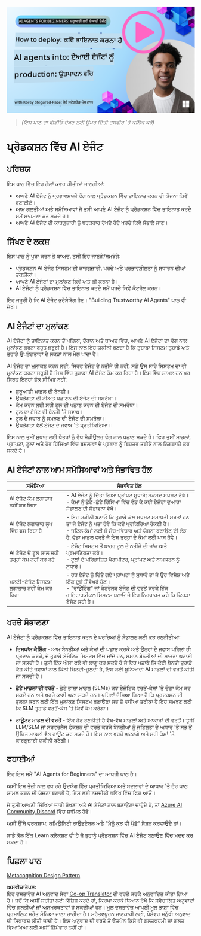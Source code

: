 <!--
CO_OP_TRANSLATOR_METADATA:
{
  "original_hash": "1ad5de6a6388d02c145a92dd04358bab",
  "translation_date": "2025-07-12T13:37:33+00:00",
  "source_file": "10-ai-agents-production/README.md",
  "language_code": "pa"
}
-->
[![AI Agents In Production](../../../translated_images/lesson-10-thumbnail.2b79a30773db093e0b4fb47aaa618069e0afb4745fad4836526cf51df87f9ac9.pa.png)](https://youtu.be/l4TP6IyJxmQ?si=IvCW3cbw0NJ2mUMV)

> _(ਇਸ ਪਾਠ ਦਾ ਵੀਡੀਓ ਦੇਖਣ ਲਈ ਉਪਰ ਦਿੱਤੀ ਤਸਵੀਰ 'ਤੇ ਕਲਿੱਕ ਕਰੋ)_
# ਪ੍ਰੋਡਕਸ਼ਨ ਵਿੱਚ AI ਏਜੰਟ

## ਪਰਿਚਯ

ਇਸ ਪਾਠ ਵਿੱਚ ਇਹ ਗੱਲਾਂ ਕਵਰ ਕੀਤੀਆਂ ਜਾਣਗੀਆਂ:

- ਆਪਣੇ AI ਏਜੰਟ ਨੂੰ ਪ੍ਰਭਾਵਸ਼ਾਲੀ ਢੰਗ ਨਾਲ ਪ੍ਰੋਡਕਸ਼ਨ ਵਿੱਚ ਤਾਇਨਾਤ ਕਰਨ ਦੀ ਯੋਜਨਾ ਕਿਵੇਂ ਬਣਾਈਏ।
- ਆਮ ਗਲਤੀਆਂ ਅਤੇ ਸਮੱਸਿਆਵਾਂ ਜੋ ਤੁਸੀਂ ਆਪਣੇ AI ਏਜੰਟ ਨੂੰ ਪ੍ਰੋਡਕਸ਼ਨ ਵਿੱਚ ਤਾਇਨਾਤ ਕਰਦੇ ਸਮੇਂ ਸਾਹਮਣਾ ਕਰ ਸਕਦੇ ਹੋ।
- ਆਪਣੇ AI ਏਜੰਟ ਦੀ ਕਾਰਗੁਜ਼ਾਰੀ ਨੂੰ ਬਰਕਰਾਰ ਰੱਖਦੇ ਹੋਏ ਖਰਚੇ ਕਿਵੇਂ ਸੰਭਾਲੇ ਜਾਣ।

## ਸਿੱਖਣ ਦੇ ਲਕਸ਼

ਇਸ ਪਾਠ ਨੂੰ ਪੂਰਾ ਕਰਨ ਤੋਂ ਬਾਅਦ, ਤੁਸੀਂ ਇਹ ਜਾਣੋਗੇ/ਸਮਝੋਗੇ:

- ਪ੍ਰੋਡਕਸ਼ਨ AI ਏਜੰਟ ਸਿਸਟਮ ਦੀ ਕਾਰਗੁਜ਼ਾਰੀ, ਖਰਚੇ ਅਤੇ ਪ੍ਰਭਾਵਸ਼ੀਲਤਾ ਨੂੰ ਸੁਧਾਰਨ ਦੀਆਂ ਤਕਨੀਕਾਂ।
- ਆਪਣੇ AI ਏਜੰਟਾਂ ਦਾ ਮੁਲਾਂਕਣ ਕਿਵੇਂ ਅਤੇ ਕੀ ਕਰਨਾ ਹੈ।
- AI ਏਜੰਟਾਂ ਨੂੰ ਪ੍ਰੋਡਕਸ਼ਨ ਵਿੱਚ ਤਾਇਨਾਤ ਕਰਦੇ ਸਮੇਂ ਖਰਚੇ ਕਿਵੇਂ ਕੰਟਰੋਲ ਕਰਨ।

ਇਹ ਜਰੂਰੀ ਹੈ ਕਿ AI ਏਜੰਟ ਭਰੋਸੇਯੋਗ ਹੋਣ। "Building Trustworthy AI Agents" ਪਾਠ ਵੀ ਦੇਖੋ।

## AI ਏਜੰਟਾਂ ਦਾ ਮੁਲਾਂਕਣ

AI ਏਜੰਟਾਂ ਨੂੰ ਤਾਇਨਾਤ ਕਰਨ ਤੋਂ ਪਹਿਲਾਂ, ਦੌਰਾਨ ਅਤੇ ਬਾਅਦ ਵਿੱਚ, ਆਪਣੇ AI ਏਜੰਟਾਂ ਦਾ ਢੰਗ ਨਾਲ ਮੁਲਾਂਕਣ ਕਰਨਾ ਬਹੁਤ ਜਰੂਰੀ ਹੈ। ਇਸ ਨਾਲ ਇਹ ਯਕੀਨੀ ਬਣਦਾ ਹੈ ਕਿ ਤੁਹਾਡਾ ਸਿਸਟਮ ਤੁਹਾਡੇ ਅਤੇ ਤੁਹਾਡੇ ਉਪਭੋਗਤਾਵਾਂ ਦੇ ਲਕੜਾਂ ਨਾਲ ਮੇਲ ਖਾਂਦਾ ਹੈ।

AI ਏਜੰਟ ਦਾ ਮੁਲਾਂਕਣ ਕਰਨ ਲਈ, ਸਿਰਫ ਏਜੰਟ ਦੇ ਨਤੀਜੇ ਹੀ ਨਹੀਂ, ਸਗੋਂ ਉਸ ਸਾਰੇ ਸਿਸਟਮ ਦਾ ਵੀ ਮੁਲਾਂਕਣ ਕਰਨਾ ਜਰੂਰੀ ਹੈ ਜਿਸ ਵਿੱਚ ਤੁਹਾਡਾ AI ਏਜੰਟ ਕੰਮ ਕਰ ਰਿਹਾ ਹੈ। ਇਸ ਵਿੱਚ ਸ਼ਾਮਲ ਹਨ ਪਰ ਸਿਰਫ ਇਨ੍ਹਾਂ ਤੱਕ ਸੀਮਿਤ ਨਹੀਂ:

- ਸ਼ੁਰੂਆਤੀ ਮਾਡਲ ਦੀ ਬੇਨਤੀ।
- ਉਪਭੋਗਤਾ ਦੀ ਨੀਅਤ ਪਛਾਣਨ ਦੀ ਏਜੰਟ ਦੀ ਸਮਰੱਥਾ।
- ਕੰਮ ਕਰਨ ਲਈ ਸਹੀ ਟੂਲ ਦੀ ਪਛਾਣ ਕਰਨ ਦੀ ਏਜੰਟ ਦੀ ਸਮਰੱਥਾ।
- ਟੂਲ ਦਾ ਏਜੰਟ ਦੀ ਬੇਨਤੀ 'ਤੇ ਜਵਾਬ।
- ਟੂਲ ਦੇ ਜਵਾਬ ਨੂੰ ਸਮਝਣ ਦੀ ਏਜੰਟ ਦੀ ਸਮਰੱਥਾ।
- ਉਪਭੋਗਤਾ ਵੱਲੋਂ ਏਜੰਟ ਦੇ ਜਵਾਬ 'ਤੇ ਪ੍ਰਤੀਕਿਰਿਆ।

ਇਸ ਨਾਲ ਤੁਸੀਂ ਸੁਧਾਰ ਲਈ ਖੇਤਰਾਂ ਨੂੰ ਵੱਧ ਮੋਡੀਊਲਰ ਢੰਗ ਨਾਲ ਪਛਾਣ ਸਕਦੇ ਹੋ। ਫਿਰ ਤੁਸੀਂ ਮਾਡਲਾਂ, ਪ੍ਰਾਂਪਟਾਂ, ਟੂਲਾਂ ਅਤੇ ਹੋਰ ਹਿੱਸਿਆਂ ਵਿੱਚ ਬਦਲਾਵਾਂ ਦੇ ਪ੍ਰਭਾਵ ਨੂੰ ਬਿਹਤਰ ਤਰੀਕੇ ਨਾਲ ਨਿਗਰਾਨੀ ਕਰ ਸਕਦੇ ਹੋ।

## AI ਏਜੰਟਾਂ ਨਾਲ ਆਮ ਸਮੱਸਿਆਵਾਂ ਅਤੇ ਸੰਭਾਵਿਤ ਹੱਲ

| **ਸਮੱਸਿਆ**                                    | **ਸੰਭਾਵਿਤ ਹੱਲ**                                                                                                                                                                                                             |
| ---------------------------------------------- | ---------------------------------------------------------------------------------------------------------------------------------------------------------------------------------------------------------------------------- |
| AI ਏਜੰਟ ਕੰਮ ਲਗਾਤਾਰ ਨਹੀਂ ਕਰ ਰਿਹਾ              | - AI ਏਜੰਟ ਨੂੰ ਦਿੱਤਾ ਗਿਆ ਪ੍ਰਾਂਪਟ ਸੁਧਾਰੋ; ਮਕਸਦ ਸਪਸ਼ਟ ਰੱਖੋ।<br>- ਕੰਮਾਂ ਨੂੰ ਛੋਟੇ-ਛੋਟੇ ਹਿੱਸਿਆਂ ਵਿੱਚ ਵੰਡ ਕੇ ਕਈ ਏਜੰਟਾਂ ਦੁਆਰਾ ਸੰਭਾਲਣ ਦੀ ਸੰਭਾਵਨਾ ਵੇਖੋ।                                                                             |
| AI ਏਜੰਟ ਲਗਾਤਾਰ ਲੂਪ ਵਿੱਚ ਫਸ ਰਿਹਾ ਹੈ           | - ਇਹ ਯਕੀਨੀ ਬਣਾਓ ਕਿ ਤੁਹਾਡੇ ਕੋਲ ਸਪਸ਼ਟ ਸਮਾਪਤੀ ਸ਼ਰਤਾਂ ਹਨ ਤਾਂ ਜੋ ਏਜੰਟ ਨੂੰ ਪਤਾ ਹੋਵੇ ਕਿ ਕਦੋਂ ਪ੍ਰਕਿਰਿਆ ਰੋਕਣੀ ਹੈ।<br>- ਜਟਿਲ ਕੰਮਾਂ ਲਈ ਜੋ ਸੋਚ-ਵਿਚਾਰ ਅਤੇ ਯੋਜਨਾ ਬਣਾਉਣ ਦੀ ਲੋੜ ਹੈ, ਵੱਡਾ ਮਾਡਲ ਵਰਤੋ ਜੋ ਇਸ ਤਰ੍ਹਾਂ ਦੇ ਕੰਮਾਂ ਲਈ ਖਾਸ ਹੋਵੇ।               |
| AI ਏਜੰਟ ਦੇ ਟੂਲ ਕਾਲ ਸਹੀ ਤਰ੍ਹਾਂ ਕੰਮ ਨਹੀਂ ਕਰ ਰਹੇ | - ਏਜੰਟ ਸਿਸਟਮ ਤੋਂ ਬਾਹਰ ਟੂਲ ਦੇ ਨਤੀਜੇ ਦੀ ਜਾਂਚ ਅਤੇ ਪ੍ਰਮਾਣਿਕਤਾ ਕਰੋ।<br>- ਟੂਲਾਂ ਦੇ ਪਰਿਭਾਸ਼ਿਤ ਪੈਰਾਮੀਟਰ, ਪ੍ਰਾਂਪਟ ਅਤੇ ਨਾਮਕਰਨ ਨੂੰ ਸੁਧਾਰੋ।                                                                                              |
| ਮਲਟੀ-ਏਜੰਟ ਸਿਸਟਮ ਲਗਾਤਾਰ ਨਹੀਂ ਕੰਮ ਕਰ ਰਿਹਾ    | - ਹਰ ਏਜੰਟ ਨੂੰ ਦਿੱਤੇ ਗਏ ਪ੍ਰਾਂਪਟਾਂ ਨੂੰ ਸੁਧਾਰੋ ਤਾਂ ਜੋ ਉਹ ਵਿਸ਼ੇਸ਼ ਅਤੇ ਇੱਕ ਦੂਜੇ ਤੋਂ ਵੱਖਰੇ ਹੋਣ।<br>- "ਰਾਊਟਿੰਗ" ਜਾਂ ਕੰਟਰੋਲਰ ਏਜੰਟ ਦੀ ਵਰਤੋਂ ਕਰਕੇ ਇੱਕ ਹਾਇਰਾਰਕੀਕਲ ਸਿਸਟਮ ਬਣਾਓ ਜੋ ਇਹ ਨਿਰਧਾਰਤ ਕਰੇ ਕਿ ਕਿਹੜਾ ਏਜੰਟ ਸਹੀ ਹੈ।                     |

## ਖਰਚੇ ਸੰਭਾਲਣਾ

AI ਏਜੰਟਾਂ ਨੂੰ ਪ੍ਰੋਡਕਸ਼ਨ ਵਿੱਚ ਤਾਇਨਾਤ ਕਰਨ ਦੇ ਖਰਚਿਆਂ ਨੂੰ ਸੰਭਾਲਣ ਲਈ ਕੁਝ ਰਣਨੀਤੀਆਂ:

- **ਰਿਸਪਾਂਸ ਕੈਸ਼ਿੰਗ** - ਆਮ ਬੇਨਤੀਆਂ ਅਤੇ ਕੰਮਾਂ ਦੀ ਪਛਾਣ ਕਰਕੇ ਅਤੇ ਉਨ੍ਹਾਂ ਦੇ ਜਵਾਬ ਪਹਿਲਾਂ ਹੀ ਪ੍ਰਦਾਨ ਕਰਕੇ, ਜੋ ਤੁਹਾਡੇ ਏਜੰਟਿਕ ਸਿਸਟਮ ਵਿੱਚ ਜਾਂਦੇ ਹਨ, ਸਮਾਨ ਬੇਨਤੀਆਂ ਦੀ ਮਾਤਰਾ ਘਟਾਈ ਜਾ ਸਕਦੀ ਹੈ। ਤੁਸੀਂ ਇੱਕ ਐਸਾ ਫਲੋ ਵੀ ਲਾਗੂ ਕਰ ਸਕਦੇ ਹੋ ਜੋ ਇਹ ਪਛਾਣੇ ਕਿ ਕੋਈ ਬੇਨਤੀ ਤੁਹਾਡੇ ਕੈਸ਼ ਕੀਤੇ ਜਵਾਬਾਂ ਨਾਲ ਕਿੰਨੀ ਮਿਲਦੀ-ਜੁਲਦੀ ਹੈ, ਇਸ ਲਈ ਬੁਨਿਆਦੀ AI ਮਾਡਲਾਂ ਦੀ ਵਰਤੋਂ ਕੀਤੀ ਜਾ ਸਕਦੀ ਹੈ।

- **ਛੋਟੇ ਮਾਡਲਾਂ ਦੀ ਵਰਤੋਂ** - ਛੋਟੇ ਭਾਸ਼ਾ ਮਾਡਲ (SLMs) ਕੁਝ ਏਜੰਟਿਕ ਵਰਤੋਂ-ਕੇਸਾਂ 'ਤੇ ਚੰਗਾ ਕੰਮ ਕਰ ਸਕਦੇ ਹਨ ਅਤੇ ਖਰਚੇ ਕਾਫੀ ਘਟਾ ਸਕਦੇ ਹਨ। ਪਹਿਲਾਂ ਦੱਸਿਆ ਗਿਆ ਹੈ ਕਿ ਪ੍ਰਦਰਸ਼ਨ ਦੀ ਤੁਲਨਾ ਕਰਨ ਲਈ ਇੱਕ ਮੁਲਾਂਕਣ ਸਿਸਟਮ ਬਣਾਉਣਾ ਸਭ ਤੋਂ ਵਧੀਆ ਤਰੀਕਾ ਹੈ ਇਹ ਸਮਝਣ ਲਈ ਕਿ SLM ਤੁਹਾਡੇ ਵਰਤੋਂ-ਕੇਸ 'ਤੇ ਕਿਵੇਂ ਕੰਮ ਕਰੇਗਾ।

- **ਰਾਊਟਰ ਮਾਡਲ ਦੀ ਵਰਤੋਂ** - ਇੱਕ ਹੋਰ ਰਣਨੀਤੀ ਹੈ ਵੱਖ-ਵੱਖ ਮਾਡਲਾਂ ਅਤੇ ਆਕਾਰਾਂ ਦੀ ਵਰਤੋਂ। ਤੁਸੀਂ LLM/SLM ਜਾਂ ਸਰਵਰਲੈੱਸ ਫੰਕਸ਼ਨ ਦੀ ਵਰਤੋਂ ਕਰਕੇ ਬੇਨਤੀਆਂ ਨੂੰ ਜਟਿਲਤਾ ਦੇ ਅਧਾਰ 'ਤੇ ਸਭ ਤੋਂ ਉਚਿਤ ਮਾਡਲਾਂ ਵੱਲ ਰਾਊਟ ਕਰ ਸਕਦੇ ਹੋ। ਇਸ ਨਾਲ ਖਰਚੇ ਘਟਣਗੇ ਅਤੇ ਸਹੀ ਕੰਮਾਂ 'ਤੇ ਕਾਰਗੁਜ਼ਾਰੀ ਯਕੀਨੀ ਬਣੇਗੀ।

## ਵਧਾਈਆਂ

ਇਹ ਇਸ ਸਮੇਂ "AI Agents for Beginners" ਦਾ ਆਖਰੀ ਪਾਠ ਹੈ।

ਅਸੀਂ ਇਸ ਤੇਜ਼ੀ ਨਾਲ ਵਧ ਰਹੇ ਉਦਯੋਗ ਵਿੱਚ ਪ੍ਰਤੀਕਿਰਿਆ ਅਤੇ ਬਦਲਾਵਾਂ ਦੇ ਆਧਾਰ 'ਤੇ ਹੋਰ ਪਾਠ ਸ਼ਾਮਲ ਕਰਨ ਦੀ ਯੋਜਨਾ ਬਣਾਈ ਹੈ, ਇਸ ਲਈ ਨਜ਼ਦੀਕੀ ਭਵਿੱਖ ਵਿੱਚ ਫਿਰ ਆਓ।

ਜੇ ਤੁਸੀਂ ਆਪਣੀ ਸਿੱਖਿਆ ਜਾਰੀ ਰੱਖਣਾ ਅਤੇ AI ਏਜੰਟਾਂ ਨਾਲ ਬਣਾਉਣਾ ਚਾਹੁੰਦੇ ਹੋ, ਤਾਂ <a href="https://discord.gg/kzRShWzttr" target="_blank">Azure AI Community Discord</a> ਵਿੱਚ ਸ਼ਾਮਿਲ ਹੋਵੋ।

ਅਸੀਂ ਉੱਥੇ ਵਰਕਸ਼ਾਪ, ਕਮਿਊਨਿਟੀ ਰਾਊਂਡਟੇਬਲ ਅਤੇ "ਮੈਨੂੰ ਕੁਝ ਵੀ ਪੁੱਛੋ" ਸੈਸ਼ਨ ਕਰਵਾਉਂਦੇ ਹਾਂ।

ਸਾਡੇ ਕੋਲ ਇੱਕ Learn ਕਲੈਕਸ਼ਨ ਵੀ ਹੈ ਜੋ ਤੁਹਾਨੂੰ ਪ੍ਰੋਡਕਸ਼ਨ ਵਿੱਚ AI ਏਜੰਟ ਬਣਾਉਣ ਵਿੱਚ ਮਦਦ ਕਰ ਸਕਦਾ ਹੈ।

## ਪਿਛਲਾ ਪਾਠ

[Metacognition Design Pattern](../09-metacognition/README.md)

**ਅਸਵੀਕਾਰੋਪਣ**:  
ਇਹ ਦਸਤਾਵੇਜ਼ AI ਅਨੁਵਾਦ ਸੇਵਾ [Co-op Translator](https://github.com/Azure/co-op-translator) ਦੀ ਵਰਤੋਂ ਕਰਕੇ ਅਨੁਵਾਦਿਤ ਕੀਤਾ ਗਿਆ ਹੈ। ਜਦੋਂ ਕਿ ਅਸੀਂ ਸਹੀਤਾ ਲਈ ਕੋਸ਼ਿਸ਼ ਕਰਦੇ ਹਾਂ, ਕਿਰਪਾ ਕਰਕੇ ਧਿਆਨ ਰੱਖੋ ਕਿ ਸਵੈਚਾਲਿਤ ਅਨੁਵਾਦਾਂ ਵਿੱਚ ਗਲਤੀਆਂ ਜਾਂ ਅਸਮਰਥਤਾਵਾਂ ਹੋ ਸਕਦੀਆਂ ਹਨ। ਮੂਲ ਦਸਤਾਵੇਜ਼ ਆਪਣੀ ਮੂਲ ਭਾਸ਼ਾ ਵਿੱਚ ਪ੍ਰਮਾਣਿਕ ਸਰੋਤ ਮੰਨਿਆ ਜਾਣਾ ਚਾਹੀਦਾ ਹੈ। ਮਹੱਤਵਪੂਰਨ ਜਾਣਕਾਰੀ ਲਈ, ਪੇਸ਼ੇਵਰ ਮਨੁੱਖੀ ਅਨੁਵਾਦ ਦੀ ਸਿਫਾਰਸ਼ ਕੀਤੀ ਜਾਂਦੀ ਹੈ। ਇਸ ਅਨੁਵਾਦ ਦੀ ਵਰਤੋਂ ਤੋਂ ਉਤਪੰਨ ਕਿਸੇ ਵੀ ਗਲਤਫਹਮੀ ਜਾਂ ਗਲਤ ਵਿਆਖਿਆ ਲਈ ਅਸੀਂ ਜ਼ਿੰਮੇਵਾਰ ਨਹੀਂ ਹਾਂ।